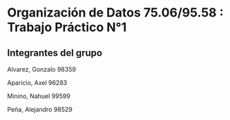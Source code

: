 # Organización de Datos 75.06/95.58 : Trabajo Práctico N°1

## Integrantes del grupo
Alvarez, Gonzalo  98359

Aparicio, Axel    96283

Minino, Nahuel    99599

Peña, Alejandro   98529

